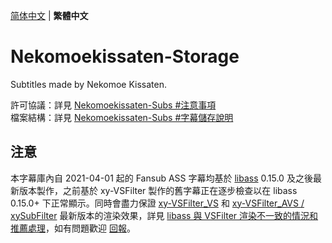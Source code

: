 <p align="left"> <a href="README.md">简体中文</a> | <b>繁體中文</b> </p>

# Nekomoekissaten-Storage

Subtitles made by Nekomoe Kissaten.  

許可協議：詳見 [Nekomoekissaten-Subs #注意事項](https://github.com/Nekomoekissaten-SUB/Nekomoekissaten-Subs/blob/master/README_zh-tw.md#%E6%B3%A8%E6%84%8F%E4%BA%8B%E9%A0%85)  
檔案結構：詳見 [Nekomoekissaten-Subs #字幕儲存說明](https://github.com/Nekomoekissaten-SUB/Nekomoekissaten-Subs/blob/master/README_zh-tw.md#%E5%AD%97%E5%B9%95%E5%84%B2%E5%AD%98%E8%AA%AA%E6%98%8E)

## 注意

本字幕庫內自 2021-04-01 起的 Fansub ASS 字幕均基於 [libass](https://github.com/libass/libass) 0.15.0 及之後最新版本製作，之前基於 xy-VSFilter 製作的舊字幕正在逐步檢查以在 libass 0.15.0+ 下正常顯示。同時會盡力保證 [xy-VSFilter_VS](https://github.com/HomeOfVapourSynthEvolution/xy-VSFilter) 和 [xy-VSFilter_AVS / xySubFilter](https://github.com/pinterf/xy-VSFilter) 最新版本的渲染效果，詳見 [libass 與 VSFilter 渲染不一致的情況和推薦處理](https://github.com/Nekomoekissaten-SUB/Nekomoekissaten-Subs/wiki/ass_render_difference)，如有問題歡迎 [回報](https://github.com/Nekomoekissaten-SUB/Nekomoekissaten-Subs/issues)。
